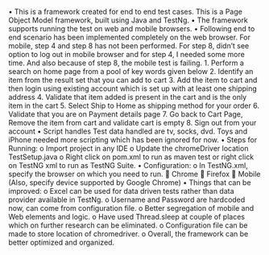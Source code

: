 
•	This is a framework created for end to end test cases. This is a Page Object Model framework, built using Java and TestNg.
•	The framework supports running the test on web and mobile browsers. 
•	Following end to end scenario has been implemented completely on the web browser. For mobile, step 4 and step 8 has not been performed. For step 8, didn’t see option to log out in mobile browser and for step 4, I needed some more time. And also because of step 8, the mobile test is failing.
	1. Perform a search on home page from a pool of key words given below
	2. Identify an item from the result set that you can add to cart
	3. Add the item to cart and then login using existing account which is set up with at least one shipping address
	4. Validate that item added is present in the cart and is the only item in the cart
	5. Select Ship to Home as shipping method for your order
	6. Validate that you are on Payment details page
	7. Go back to Cart Page, Remove the item from cart and validate cart is empty
	8. Sign out from your account
•	Script handles Test data handled are tv, socks, dvd. Toys and iPhone needed more scripting which has been ignored for now.
•	Steps for Running:
	o	Import project in any IDE
	o	Update the chromeDriver location TestSetup.java
	o	Right click on pom.xml to run as maven test or right click on TestNG xml to run as TestNG Suite.
•	Configuration:
	o	In TestNG.xml, specify the browser on which you need to run.
			Chrome
			Firefox
			Mobile (Also, specify device supported by Google Chrome)
•	Things that can be improved:
	o	Excel can be used for data driven tests rather than data provider available in TestNg.
	o	Username and Password are hardcoded now, can come from configuration file.
	o	Better segregation of mobile and Web elements and logic.
	o	Have used Thread.sleep at couple of places which on further research can be eliminated.
	o	Configuration file can be made to store location of chromedriver.
	o	Overall, the framework can be better optimized and organized.

